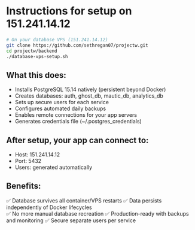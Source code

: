 # Instructions for setup on 151.241.14.12

```bash
# On your database VPS (151.241.14.12)
git clone https://github.com/sethregan07/projectw.git
cd projectw/backend
./database-vps-setup.sh
```

## What this does:
- Installs PostgreSQL 15.14 natively (persistent beyond Docker)
- Creates databases: auth, ghost_db, mautic_db, analytics_db  
- Sets up secure users for each service
- Configures automated daily backups
- Enables remote connections for your app servers
- Generates credentials file (~/.postgres_credentials)

## After setup, your app can connect to:
- Host: 151.241.14.12
- Port: 5432
- Users: generated automatically

## Benefits:
✅ Database survives all container/VPS restarts
✅ Data persists independently of Docker lifecycles  
✅ No more manual database recreation
✅ Production-ready with backups and monitoring
✅ Secure separate users per service
